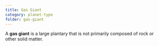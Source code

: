 ```yaml
---
title: Gas Giant
category: planet-type
folder: gas-giant
---
```


A **gas giant** is a large plantary that is not primarily composed of rock or other solid matter.